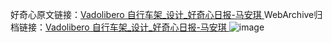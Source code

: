好奇心原文链接：[Vadolibero 自行车架_设计_好奇心日报-马安琪 ](https://www.qdaily.com/articles/10294.html)
WebArchive归档链接：[Vadolibero 自行车架_设计_好奇心日报-马安琪 ](http://web.archive.org/web/20190623160033/https://www.qdaily.com/articles/10294.html)
![image](http://ww3.sinaimg.cn/large/007d5XDply1g3vw006bllj30u04mjjzm)